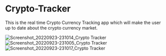# Crypto-Tracker
This is the real time Crypto Currency Tracking app which will make the user up to date about the crypto currency market.

![Screenshot_20220923-231014_Crypto Tracker](https://user-images.githubusercontent.com/75040026/192016858-d7a026cc-ea08-4119-962a-abf907c3af24.png)
![Screenshot_20220923-231005_Crypto Tracker](https://user-images.githubusercontent.com/75040026/192016891-c7f3fc74-5b1c-438e-9c6a-d9467c592923.png)
![Screenshot_20220923-231017_Crypto Tracker](https://user-images.githubusercontent.com/75040026/192016910-59816697-81f8-41fa-9ce7-1a0a8a419efd.png)
